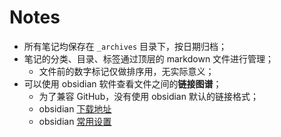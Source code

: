 # Notes

- 所有笔记均保存在 `_archives` 目录下，按日期归档；
- 笔记的分类、目录、标签通过顶层的 markdown 文件进行管理；
    - 文件前的数字标记仅做排序用，无实际意义；
- 可以使用 obsidian 软件查看文件之间的**链接图谱**；
    - 为了兼容 GitHub，没有使用 obsidian 默认的链接格式；
    - obsidian [下载地址](https://obsidian.md/)
    - obsidian [常用设置](./_archives/2022/05/Obsidian.md)
